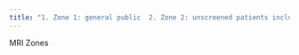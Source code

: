 ```yaml
---
title: "1. Zone 1: general public  2. Zone 2: unscreened patients including the waiting room, this is where screening occurs  3. Zone 3: screened patients only, holding area, MRI console  4. Zone IV: Room containing the magnet"
---
```

MRI Zones

